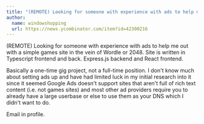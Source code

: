 ```yaml
---
title: "(REMOTE) Looking for someone with experience with ads to help me out with a simple games site in the vein of Wordle or 2048. Site is written in Typescript frontend and back. Express.js backend and React frontend."
author:
  name: windowshopping
  url: https://news.ycombinator.com/item?id=42300216
---
```

(REMOTE) Looking for someone with experience with ads to help me out with a simple games site in the vein of Wordle or 2048. Site is written in Typescript frontend and back. Express.js backend and React frontend.

Basically a one-time gig project, not a full-time position. I don&#x27;t know much about setting ads up and have had limited luck in my initial research into it since it seemed Google Ads doesn&#x27;t support sites that aren&#x27;t full of rich text content (i.e. not games sites) and most other ad providers require you to already have a large userbase or else to use them as your DNS which I didn&#x27;t want to do.

Email in profile.
<JobApplication />
